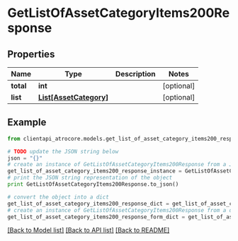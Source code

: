 # GetListOfAssetCategoryItems200Response


## Properties
Name | Type | Description | Notes
------------ | ------------- | ------------- | -------------
**total** | **int** |  | [optional] 
**list** | [**List[AssetCategory]**](AssetCategory.md) |  | [optional] 

## Example

```python
from clientapi_atrocore.models.get_list_of_asset_category_items200_response import GetListOfAssetCategoryItems200Response

# TODO update the JSON string below
json = "{}"
# create an instance of GetListOfAssetCategoryItems200Response from a JSON string
get_list_of_asset_category_items200_response_instance = GetListOfAssetCategoryItems200Response.from_json(json)
# print the JSON string representation of the object
print GetListOfAssetCategoryItems200Response.to_json()

# convert the object into a dict
get_list_of_asset_category_items200_response_dict = get_list_of_asset_category_items200_response_instance.to_dict()
# create an instance of GetListOfAssetCategoryItems200Response from a dict
get_list_of_asset_category_items200_response_form_dict = get_list_of_asset_category_items200_response.from_dict(get_list_of_asset_category_items200_response_dict)
```
[[Back to Model list]](../README.md#documentation-for-models) [[Back to API list]](../README.md#documentation-for-api-endpoints) [[Back to README]](../README.md)


